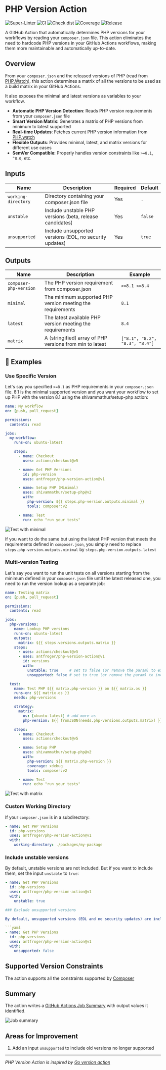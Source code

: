 # PHP Version Action

[![Super-Linter](https://github.com/antfroger/php-version-action/actions/workflows/linter.yml/badge.svg)](https://github.com/antfroger/php-version-action)
![CI](https://github.com/antfroger/php-version-action/actions/workflows/ci.yml/badge.svg)
[![Check dist](https://github.com/antfroger/php-version-action/actions/workflows/check-dist.yml/badge.svg)](https://github.com/antfroger/php-version-action/workflows/check-dist.yml)
[![Coverage](./badges/coverage.svg)](./badges/coverage.svg)
[![Release](https://img.shields.io/github/release/antfroger/php-version-action.svg?style=flat-square)](https://github.com/antfroger/php-version-action/releases)

A GitHub Action that automatically determines PHP versions for your workflows by reading your `composer.json` file. This
action eliminates the need to hardcode PHP versions in your GitHub Actions workflows, making them more maintainable and
automatically up-to-date.

## Overview

From your `composer.json` and the released versions of PHP (read from [PHP.Watch](https://php.watch)), this action
determines a matrix of all the versions to be used as a build matrix in your GitHub Actions.

It also exposes the minimal and latest versions as variables to your workflow.

- **Automatic PHP Version Detection**: Reads PHP version requirements from your `composer.json` file
- **Smart Version Matrix**: Generates a matrix of PHP versions from minimum to latest supported
- **Real-time Updates**: Fetches current PHP version information from [PHP.watch](https://php.watch)
- **Flexible Outputs**: Provides minimal, latest, and matrix versions for different use cases
- **SemVer Compatible**: Properly handles version constraints like `>=8.1`, `^8.0`, etc.

## Inputs

| Name                | Description                                              | Required | Default |
| ------------------- | -------------------------------------------------------- | -------- | ------- |
| `working-directory` | Directory containing your composer.json file             | Yes      | `.`     |
| `unstable`          | Include unstable PHP versions (beta, release candidates) | Yes      | `false` |
| `unsupported`       | Include unsupported versions (EOL, no security updates)  | Yes      | `true`  |

## Outputs

| Name                   | Description                                                | Example                        |
| ---------------------- | ---------------------------------------------------------- | ------------------------------ |
| `composer-php-version` | The PHP version requirement from composer.json             | `>=8.1 <=8.4`                  |
| `minimal`              | The minimum supported PHP version meeting the requirements | `8.1`                          |
| `latest`               | The latest available PHP version meeting the requirements  | `8.4`                          |
| `matrix`               | A (stringified) array of PHP versions from min to latest   | `["8.1", "8.2", "8.3", "8.4"]` |

## 📖 Examples

### Use Specific Version

Let's say you specified `>=8.1` as PHP requirements in your `composer.json` file. 8.1 is the minimal supported version
and you want your workflow to set up PHP with the version 8.1 using the shivammathur/setup-php action:

```yaml
name: My workflow
on: [push, pull_request]

permissions:
  contents: read

jobs:
  my-workflow:
    runs-on: ubuntu-latest

    steps:
      - name: Checkout
        uses: actions/checkout@v5

      - name: Get PHP Versions
        id: php-version
        uses: antfroger/php-version-action@v1

      - name: Setup PHP (Minimal)
        uses: shivammathur/setup-php@v2
        with:
          php-version: ${{ steps.php-version.outputs.minimal }}
          tools: composer:v2

      - name: Test
        run: echo "run your tests"
```

![Test with minimal](doc/test-minimal.png)

If you want to do the same but using the latest PHP version that meets the requirements defined in `composer.json`, you
simply need to replace `steps.php-version.outputs.minimal` by `steps.php-version.outputs.latest`

### Multi-version Testing

Let's say you want to run the unit tests on all versions starting from the minimum defined in your `composer.json` file
until the latest released one, you need to run the version lookup as a separate job:

```yaml
name: Testing matrix
on: [push, pull_request]

permissions:
  contents: read

jobs:
  php-versions:
    name: Lookup PHP versions
    runs-on: ubuntu-latest
    outputs:
      matrix: ${{ steps.versions.outputs.matrix }}
    steps:
      - uses: actions/checkout@v5
      - uses: antfroger/php-version-action@v1
        id: versions
        with:
          unstable: true     # set to false (or remove the param) to exclude unreleased versions
          unsupported: false # set to true (or remove the param) to include unsupported versions

  test:
    name: Test PHP ${{ matrix.php-version }} on ${{ matrix.os }}
    runs-on: ${{ matrix.os }}
    needs: php-versions

    strategy:
      matrix:
        os: [ubuntu-latest] # add more os
        php-version: ${{ fromJSON(needs.php-versions.outputs.matrix) }}

    steps:
      - name: Checkout
        uses: actions/checkout@v5

      - name: Setup PHP
        uses: shivammathur/setup-php@v2
        with:
          php-version: ${{ matrix.php-version }}
          coverage: xdebug
          tools: composer:v2

      - name: Test
        run: echo "run your tests"
```

![Test with matrix](doc/test-matrix.png)

### Custom Working Directory

If your `composer.json` is in a subdirectory:

```yaml
- name: Get PHP Versions
  id: php-versions
  uses: antfroger/php-version-action@v1
  with:
    working-directory: ./packages/my-package
```

### Include unstable versions

By default, unstable versions are not included. But if you want to include them, set the input `unstable` to `true`:

```yaml
- name: Get PHP Versions
  id: php-versions
  uses: antfroger/php-version-action@v1
  with:
    unstable: true

### Exclude unsupported versions

By default, unsupported versions (EOL and no security updates) are included. To exclude them, set `unsupported` to `false`:

```yaml
- name: Get PHP Versions
  id: php-versions
  uses: antfroger/php-version-action@v1
  with:
    unsupported: false
```

## Supported Version Constraints

The action supports all the constraints supported by
[Composer](https://getcomposer.org/doc/articles/versions.md#writing-version-constraints)

## Summary

The action writes a
[GitHub Actions Job Summary](https://github.blog/2022-05-09-supercharging-github-actions-with-job-summaries/) with
output values it identified.

![Job summary](doc/job-summary.png)

## Areas for Improvement

1. Add an input `unsupported` to include old versions no longer supported

---

_PHP Version Action is inspired by [Go version action](https://github.com/arnested/go-version-action/tree/main)_
